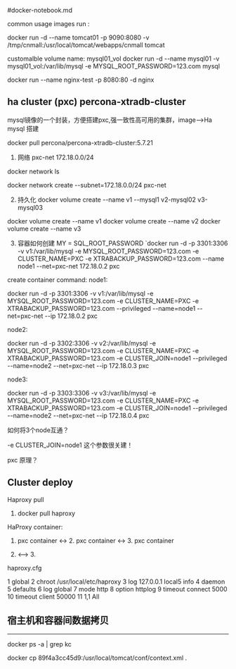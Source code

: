 #docker-notebook.md

common usage images run :


docker run -d --name tomcat01 -p 9090:8080 -v /tmp/cnmall:/usr/local/tomcat/webapps/cnmall tomcat


customalble volume name: mysql01_vol
docker run -d --name mysql01 -v mysql01_vol:/var/lib/mysql -e MYSQL_ROOT_PASSWORD=123.com mysql


docker run --name nginx-test -p 8080:80 -d nginx


## ha cluster (pxc) percona-xtradb-cluster

mysql镜像的一个封装，方便搭建pxc,强一致性高可用的集群，image-->Ha mysql 搭建 

docker pull percona/percona-xtradb-cluster:5.7.21

1. 网络 
pxc-net 172.18.0.0/24

docker network ls

docker network create --subnet=172.18.0.0/24 pxc-net


2. 持久化
docker volume create --name v1 --mysql1 
v2-mysql02 
v3-mysql03

docker volume create --name v1
docker volume create --name v2
docker volume create --name v3

3. 容器如何创建 MY = SQL_ROOT_PASSWORD
`docker run -d -p 3301:3306 -v v1:/var/lib/mysql -e MYSQL_ROOT_PASSWORD=123.com -e CLUSTER_NAME=PXC -e XTRABACKUP_PASSWORD=123.com --name node1 --net=pxc-net 172.18.0.2 pxc

create container command:
node1: 

docker run -d -p 3301:3306 -v v1:/var/lib/mysql -e MYSQL_ROOT_PASSWORD=123.com -e CLUSTER_NAME=PXC -e XTRABACKUP_PASSWORD=123.com --privileged --name=node1 --net=pxc-net --ip 172.18.0.2 pxc

node2:

docker run -d -p 3302:3306 -v v2:/var/lib/mysql -e MYSQL_ROOT_PASSWORD=123.com -e CLUSTER_NAME=PXC -e XTRABACKUP_PASSWORD=123.com -e CLUSTER_JOIN=node1 --privileged --name=node2 --net=pxc-net --ip 172.18.0.3 pxc

node3:

docker run -d -p 3303:3306 -v v3:/var/lib/mysql -e MYSQL_ROOT_PASSWORD=123.com -e CLUSTER_NAME=PXC -e XTRABACKUP_PASSWORD=123.com -e CLUSTER_JOIN=node1 --privileged --name=node2 --net=pxc-net --ip 172.18.0.4 pxc


如何将3个node互通？

-e CLUSTER_JOIN=node1 这个参数很关建！

pxc 原理？


## Cluster deploy

Haproxy pull

1. docker pull haproxy


HaProxy container:

1. pxc container <-> 2. pxc container <-> 3. pxc container

1. <--> 3. 

haproxy.cfg


  1 global 
  2         chroot /usr/local/etc/haproxy 
  3         log 127.0.0.1 local5 info 
  4         daemon 
  5 defaults 
  6         log global 
  7         mode    http 
  8         option  httplog 
  9         timeout connect 5000 
 10         timeout client  50000
 11                                                  1,1           All



 ## 宿主机和容器间数据拷贝
 -------------------------------
docker ps -a | grep kc

docker cp 89f4a3cc45d9:/usr/local/tomcat/conf/context.xml . 

